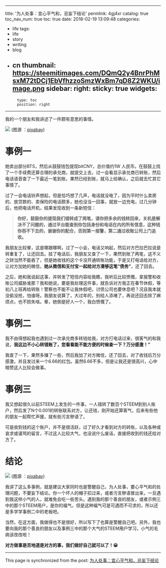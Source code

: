 
---
title: '为人处事：宜心平气和，忌妄下结论'
permlink: 4gj4xr
catalog: true
toc_nav_num: true
toc: true
date: 2018-02-19 13:09:48
categories:
- life
tags:
- life
- story
- writing
- blog
- cn
thumbnail: https://steemitimages.com/DQmQ2y4BnrPhMsxM72tDCj1EbVfhzzoSmzWxBm7qD8Z2WKU/image.png
sidebar:
    right:
        sticky: true
widgets:
    -
        type: toc
        position: right
---


我的一个朋友和我讲述了一件颇有意思的事情。

![](https://steemitimages.com/DQmQ2y4BnrPhMsxM72tDCj1EbVfhzzoSmzWxBm7qD8Z2WKU/image.png)
(图源 ：[pixabay](https://pixabay.com))

# 事例一

她卖出部分BTS，然后从鼓鼓钱包提现bitCNY，总价值约1W 人民币。在鼓鼓上找了一个手续费还算合理的承兑商，就提交上去，过一会看显示承兑商已转账，然后电话语音查了一下最近一笔到账，果然已经到账，就马上给确认，之后就去忙其它事情了。

过了一会电话铃声想起，但是恰巧想了几声，电话就没电了，因为平时什么卖房的、放贷款的、卖保险的电话颇多，她也没当一回事，就放一边充电，过几分钟后，他把电话开机，结果发现收到一条新短信：

>**你好，鼓鼓你的提现我们错转成了两笔，请你把多余的钱转回来，关机是解决不了问题的，通过平台能查到你包括身份和电话在内的所有信息，这种钱你吞不下去的，谢谢你的配合，否则第一报警，第二通过收账公司上门追收。**

我朋友比较晕，这是哪跟哪啊，过了一小会，电话又响起，然后对方巴拉巴拉说是转重复了，让还回去。挂了电话后，我朋友又查了一下，果然到账了两笔，这不义之财当然不能吞了，但是她收钱的这个卡没开通转账功能，于是又打电话给对方，让对方加她的微信，**她从微信和支付宝一起给对方凑够这笔“债务”**，还了回去。

之后，她和我说起这事，并转发了短信内容给我瞧，我听后比较愤慨，拿报警和收账公司威胁谁那？我和她说，要是我处理这件事，就告诉对方我正在春节休假，等初八上班再给转账！警察也不能不让我休假吧，讨债公司也要休息吧？况且我本就没偷没抢，怕谁呀。我朋友说算了，大过年的，别给人添堵了，再说还回去除了麻烦点，也不损失啥。晕，她倒是好人一个，我白愤慨了。

# 事例二

我不由得想起我也遇到过一次承兑商多转钱给我，对方打电话过来，很客气的和我说，**我这边不小心转错账了，您看看能不能方便的时候查一下？万分感激！”**

我查了一下，果然多赚了一些，然后我加了对方微信，还了回去，对了收钱后万分感激，并且发过来一个6.66的红包。虽然6.66不多，但是让我还是很高兴，心中暗赞这人比较会做事。

# 事例三

我又想起很久以前STEEM上发生的一件事，一人错转了数百个STEEM到别人账户，然后发了N个0.001的转账联系对方，让还钱，刚开始还算客气，后来有些他的朋友一起帮忙声援，就有些污言秽语了。

可是收到钱的这个账户，并不是很活跃，过了好久才看到对方的转账，以及各种或哀求或谩骂的留言，不过这人比较大气，也没说什么废话，直接把收到的钱还给对方了。


# 结论

![](https://steemitimages.com/DQmdQ9cEUTY6ZiYbktBDhGosipfyFToKusiUpD1tXVr6pJS/image.png)
(图源 ：[pixabay](https://pixabay.com))


我讲了这么多事例，就是建议大家同时也是警醒自己，为人处事，要心平气和的处理问题，不要妄下结论。你一个坏人的帽子扣过来，或者污言秽语冒出来，一旦遇到我这样小气的人，就难免会吃一些苦头。遇到我的那个善良的朋友，或者示例三中的那个STEEM用户，是你的福气，但是这种福气可是可遇而不可求的，所以还是多学学事例二中的老板吧。

当然，在这方面，我做得也不是很好，所以写下了也算是警醒自己吧。另外，我也要向我的那个善良的朋友以及事例三中的那个大气的STEEM用户学习，小气的毛病该改改啦！

**对方做事是否地道是对方的事，我们做好自己就可以了！😀**

- - -

This page is synchronized from the post: [为人处事：宜心平气和，忌妄下结论](https://steemit.com/@oflyhigh/4gj4xr)
